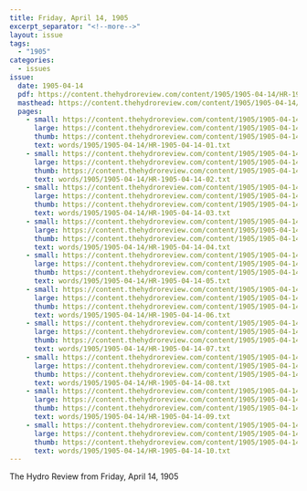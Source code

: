 ```yaml
---
title: Friday, April 14, 1905
excerpt_separator: "<!--more-->"
layout: issue
tags:
  - "1905"
categories:
  - issues
issue:
  date: 1905-04-14
  pdf: https://content.thehydroreview.com/content/1905/1905-04-14/HR-1905-04-14.pdf
  masthead: https://content.thehydroreview.com/content/1905/1905-04-14/masthead/HR-1905-04-14.jpg
  pages:
    - small: https://content.thehydroreview.com/content/1905/1905-04-14/small/HR-1905-04-14-01.jpg
      large: https://content.thehydroreview.com/content/1905/1905-04-14/large/HR-1905-04-14-01.jpg
      thumb: https://content.thehydroreview.com/content/1905/1905-04-14/thumbnails/HR-1905-04-14-01.jpg
      text: words/1905/1905-04-14/HR-1905-04-14-01.txt
    - small: https://content.thehydroreview.com/content/1905/1905-04-14/small/HR-1905-04-14-02.jpg
      large: https://content.thehydroreview.com/content/1905/1905-04-14/large/HR-1905-04-14-02.jpg
      thumb: https://content.thehydroreview.com/content/1905/1905-04-14/thumbnails/HR-1905-04-14-02.jpg
      text: words/1905/1905-04-14/HR-1905-04-14-02.txt
    - small: https://content.thehydroreview.com/content/1905/1905-04-14/small/HR-1905-04-14-03.jpg
      large: https://content.thehydroreview.com/content/1905/1905-04-14/large/HR-1905-04-14-03.jpg
      thumb: https://content.thehydroreview.com/content/1905/1905-04-14/thumbnails/HR-1905-04-14-03.jpg
      text: words/1905/1905-04-14/HR-1905-04-14-03.txt
    - small: https://content.thehydroreview.com/content/1905/1905-04-14/small/HR-1905-04-14-04.jpg
      large: https://content.thehydroreview.com/content/1905/1905-04-14/large/HR-1905-04-14-04.jpg
      thumb: https://content.thehydroreview.com/content/1905/1905-04-14/thumbnails/HR-1905-04-14-04.jpg
      text: words/1905/1905-04-14/HR-1905-04-14-04.txt
    - small: https://content.thehydroreview.com/content/1905/1905-04-14/small/HR-1905-04-14-05.jpg
      large: https://content.thehydroreview.com/content/1905/1905-04-14/large/HR-1905-04-14-05.jpg
      thumb: https://content.thehydroreview.com/content/1905/1905-04-14/thumbnails/HR-1905-04-14-05.jpg
      text: words/1905/1905-04-14/HR-1905-04-14-05.txt
    - small: https://content.thehydroreview.com/content/1905/1905-04-14/small/HR-1905-04-14-06.jpg
      large: https://content.thehydroreview.com/content/1905/1905-04-14/large/HR-1905-04-14-06.jpg
      thumb: https://content.thehydroreview.com/content/1905/1905-04-14/thumbnails/HR-1905-04-14-06.jpg
      text: words/1905/1905-04-14/HR-1905-04-14-06.txt
    - small: https://content.thehydroreview.com/content/1905/1905-04-14/small/HR-1905-04-14-07.jpg
      large: https://content.thehydroreview.com/content/1905/1905-04-14/large/HR-1905-04-14-07.jpg
      thumb: https://content.thehydroreview.com/content/1905/1905-04-14/thumbnails/HR-1905-04-14-07.jpg
      text: words/1905/1905-04-14/HR-1905-04-14-07.txt
    - small: https://content.thehydroreview.com/content/1905/1905-04-14/small/HR-1905-04-14-08.jpg
      large: https://content.thehydroreview.com/content/1905/1905-04-14/large/HR-1905-04-14-08.jpg
      thumb: https://content.thehydroreview.com/content/1905/1905-04-14/thumbnails/HR-1905-04-14-08.jpg
      text: words/1905/1905-04-14/HR-1905-04-14-08.txt
    - small: https://content.thehydroreview.com/content/1905/1905-04-14/small/HR-1905-04-14-09.jpg
      large: https://content.thehydroreview.com/content/1905/1905-04-14/large/HR-1905-04-14-09.jpg
      thumb: https://content.thehydroreview.com/content/1905/1905-04-14/thumbnails/HR-1905-04-14-09.jpg
      text: words/1905/1905-04-14/HR-1905-04-14-09.txt
    - small: https://content.thehydroreview.com/content/1905/1905-04-14/small/HR-1905-04-14-10.jpg
      large: https://content.thehydroreview.com/content/1905/1905-04-14/large/HR-1905-04-14-10.jpg
      thumb: https://content.thehydroreview.com/content/1905/1905-04-14/thumbnails/HR-1905-04-14-10.jpg
      text: words/1905/1905-04-14/HR-1905-04-14-10.txt
---
```


The Hydro Review from Friday, April 14, 1905

<!--more-->

